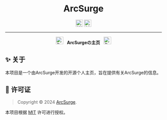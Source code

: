 <div align="center" style="text-align: center;">
<h1>ArcSurge</h1>
<a href="https://arcsurge.github.io"><img height='23px' src="https://img.shields.io/badge/Website-up-blue.svg?style=flat" alt="Website"></a>
<a href="./LICENSE"><img height='23px' src="https://img.shields.io/badge/License-MIT-brightgreen.svg?color=yellow&style=flat" alt="License"></a>
<hr />
<div>
<img src="https://raw.githubusercontent.com/Tarikul-Islam-Anik/Animated-Fluent-Emojis/master/Emojis/Activities/Party%20Popper.png" alt="Party Popper" width="24" height="24" /> &nbsp; <b>ArcSurgeの主页</b> &nbsp; <img src="https://raw.githubusercontent.com/Tarikul-Islam-Anik/Animated-Fluent-Emojis/master/Emojis/Activities/Party%20Popper.png" alt="Party Popper" width="24" height="24" />
</div>
</div>

## ✨ 关于
本项目是一个由ArcSurge开发的开源个人主页，旨在提供有关ArcSurge的信息。

## 📝 许可证

> Copyright &copy; 2024 [ArcSurge][profile-link].

本项目根据 [MIT](LICENSE) 许可进行授权。

<!-- LINK GROUP -->

[profile-link]: https://github.com/ArcSurge